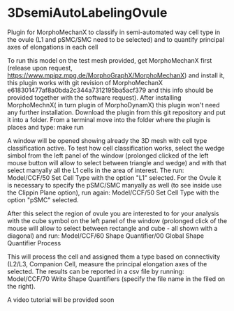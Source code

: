 # 3DsemiAutoLabelingOvule
Plugin for MorphoMechanX to classify in semi-automated way cell type in the ovule (L1 and pSMC/SMC  need to be selected) and to quantify principal axes of elongations in each cell

To run this model on the test mesh provided, get MorphoMechanX first (release upon request, https://www.mpipz.mpg.de/MorphoGraphX/MorphoMechanX) and install it, this plugin works with git revision of MorphoMechanX e618301477af8a0bda2c344a7312195ba5acf379 and this info should be provided together with the software request). 
After installing MorphoMechnX( in turn plugin of MorphoDynamX) this plugin won't need any further installation.
Download the plugin from this git repository and put it into a folder.
From a terminal move into the folder where the plugin is places and type:
make run

A window will be opened showing already the 3D mesh with cell type classification active. 
To test how cell classification works, select the wedge simbol from the left panel of the window (prolonged clicked of the left  mouse button will allow to select between triangle and wedge) and with that select manyally all the L1 cells in the area of interest. 
The run: 
Model/CCF/50 Set Cell Type 
with the option "L1" selected.
For the Ovule it is necessary to specify the pSMC/SMC manyally as well (to see inside use the Clippin Plane option), run again: 
Model/CCF/50 Set Cell Type 
with the option "pSMC" selected. 

After this select the region of ovule you are interested to for your analysis with the cube symbol on the left panel of the window (prolonged click of the mouse will allow to select between rectangle and cube - all shown with a diagonal)
and run: 
Model/CCF/60 Shape Quantifier/00 Global Shape Quantifier Process

This will process the cell and assigned them a type based on connectivity (L2/L3, Companion Cell, measure the principal elongation axes of the selected.
The results can be reported in a csv file by running:
Model/CCF/70 Write Shape Quantifiers (specify the file name in the filed on the right).

A video tutorial will be provided soon

 
